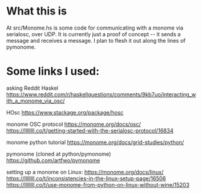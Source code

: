 # What this is

At src/Monome.hs is some code for communicating with a monome via serialosc, over UDP. It is currently just a proof of concept -- it sends a message and receives a message. I plan to flesh it out along the lines of pymonome.


# Some links I used:

asking Reddit Haskel
  https://www.reddit.com/r/haskellquestions/comments/9kb7uo/interacting_with_a_monome_via_osc/

HOsc
  https://www.stackage.org/package/hosc

monome OSC protocol
  https://monome.org/docs/osc/
  https://llllllll.co/t/getting-started-with-the-serialosc-protocol/16834

monome python tutorial
  https://monome.org/docs/grid-studies/python/

pymonome (cloned at python/pymonome)
  https://github.com/artfwo/pymonome

setting up a monome on Linux:
  https://monome.org/docs/linux/
  https://llllllll.co/t/inconsistencies-in-the-linux-setup-page/16506
  https://llllllll.co/t/use-monome-from-python-on-linux-without-wine/15203
